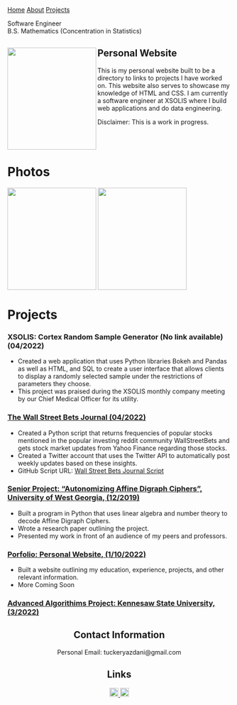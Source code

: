 <html>
<link href="main.css" rel="stylesheet">
<div class="topnav"> 
  <a class="active" href="https://tuckeryazdani.github.io/">Home</a>
  <a href="about.html">About</a>
  <a href="projects.html">Projects</a>
  </div>  
<head>
  <div align="left">
    <p class="bio">
      Software Engineer <br>
      B.S. Mathematics (Concentration in Statistics)<br>
    </p>
  </div>
</head>
  <div>
<a href="https://user-images.githubusercontent.com/84822334/148703247-771b3563-5673-49d2-910d-3812aa07511a.jpg" target="_blank" ><img src="https://user-images.githubusercontent.com/84822334/148703247-771b3563-5673-49d2-910d-3812aa07511a.jpg" class="profile" width="200" height="230" align="left"/></a>
    <h2> Personal Website </h2>
    <p> This is my personal website built to be a directory to links to projects I have worked on. This website also serves to showcase my knowledge of HTML and CSS. I am currently a software engineer at XSOLIS where I build web applications and do data engineering.</p>
    <p> Disclaimer: This is a work in progress. </p>
  </div>
  <br>
  <div>
    <head>
      <br>
      <h1> Photos </h1>
      <a href="https://user-images.githubusercontent.com/84822334/183260820-ddced16a-69c8-4948-85f7-5561e936ddfc.jpg" target="_blank"><img src="https://user-images.githubusercontent.com/84822334/183260820-ddced16a-69c8-4948-85f7-5561e936ddfc.jpg" width="200" height="230" align="center"></a>
      <a href="https://user-images.githubusercontent.com/84822334/183260770-db7e975a-4224-45e7-95eb-2886852ca457.png" target="_blank"><img src="https://user-images.githubusercontent.com/84822334/183260770-db7e975a-4224-45e7-95eb-2886852ca457.png" width="200" height="230" align="center"></a>
        <br>
      <h1> Projects </h1>
    </head>
    <h3><a>XSOLIS: Cortex Random Sample Generator (No link available) (04/2022)</a></h3>
      <ul>		                                                                                   
        <li>Created a web application that uses Python libraries Bokeh and Pandas as well as  HTML, and SQL to create a user interface that allows clients to display a randomly selected sample under the restrictions of parameters they choose.</li>
<li>This project was praised during the XSOLIS monthly company meeting by our Chief Medical Officer for its utility.</li>
  </ul>
    <a href="https://twitter.com/WSB_Journal"> <h3> The Wall Street Bets Journal (04/2022) </h3> </a>
  <ul>
    <li>Created a Python script that returns frequencies of popular stocks mentioned in the popular investing reddit community WallStreetBets and gets stock market updates from Yahoo Finance regarding those stocks. </li>
    <li>Created a Twitter account that uses the Twitter API to automatically post weekly updates based on these insights. </li>
    <li>GitHub Script URL: <a href="https://github.com/tuckeryazdani/wsb_journal/blob/main/wsb.py"> Wall Street Bets Journal Script</a></li>
  </ul>
  <a href="https://github.com/tuckeryazdani/SeniorProject2019" ><h3> Senior Project: “Autonomizing Affine Digraph Ciphers”, University of West Georgia, (12/2019) </h3></a>
  <ul> 
    <li>Built a program in Python that uses linear algebra and number theory to decode Affine Digraph Ciphers.</li>
    <li>Wrote a research paper outlining the project.</li>
    <li>Presented my work in front of an audience of my peers and professors.</li>
  </ul>
  <a href="https://github.com/tuckeryazdani/tuckeryazdani.github.io" target="_blank"><h3> Porfolio: Personal Website, (1/10/2022) </h3></a>
  <ul>
    <li> Built a website outlining my education, experience, projects, and other relevant information. </li>
    <li> More Coming Soon </li>
  </ul>
   <a href="https://github.com/tuckeryazdani/ChessEngineAASpr2022"  target="_blank"> <h3>Advanced Algorithims Project: Kennesaw State University, (3/2022)</h3> </a>
  </div>
  <center>
  <h2> Contact Information </h2>
  <p>
  Personal Email: tuckeryazdani@gmail.com<br>
  </p>
  <h2> Links </h2>
  <a href="https://www.linkedin.com/in/tuckeryazdani/" target="_blank"><img src="https://user-images.githubusercontent.com/84822334/148589136-9acd742f-e004-4d54-b1b4-181f8bc7dc98.png" class="social" width="20" height="20" title="LinkedIn">
  </a><a href="https://github.com/tuckeryazdani/" target="_blank"><img src="https://user-images.githubusercontent.com/84822334/148658020-ae86cfb7-f259-4503-93fc-156a168d2a9d.png" class="social" width="20" height="20" title="GitHub"></a>
  </center>
</html>
